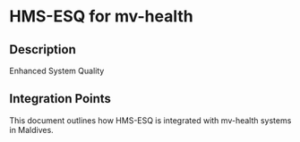 # HMS-ESQ for mv-health

## Description

Enhanced System Quality

## Integration Points

This document outlines how HMS-ESQ is integrated with mv-health systems in Maldives.
